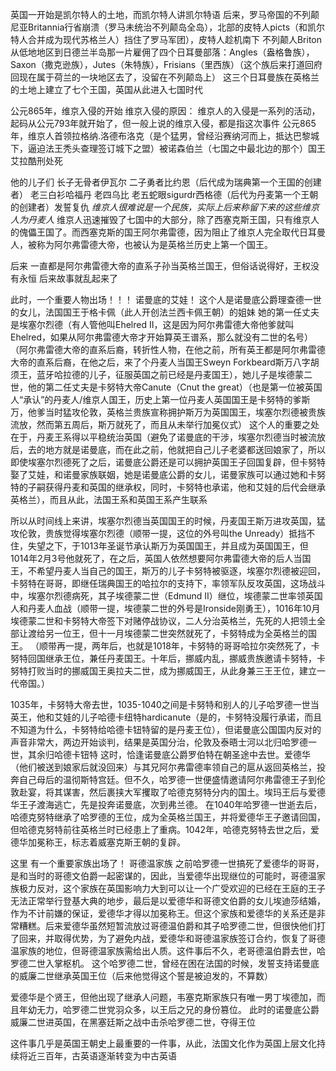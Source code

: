 英国一开始是凯尔特人的土地，而凯尔特人讲凯尔特语
后来，罗马帝国的不列颠尼亚Britannia行省崩溃（罗马未统治不列颠岛全岛），北部的皮特人picts（和凯尔特人合并成为现代苏格兰人）挡住了罗马军团），皮特人趁机南下
不列颠人Briton从低地地区到日德兰半岛那一片雇佣了四个日耳曼部落：Angles（盎格鲁族），Saxon（撒克逊族），Jutes（朱特族），Frisians（里西族）（这个族后来打道回府回现在属于荷兰的一块地区去了，没留在不列颠岛上）
这三个日耳曼族在英格兰的土地上建立了七个王国，英国从此进入七国时代

公元865年，维京入侵的开始
维京入侵的原因：
维京人的入侵是一系列的活动，起码从公元793年就开始了，但一般上说的维京入侵，都是指这次事件
公元865年，维京人首领拉格纳.洛德布洛克（是个猛男，曾经沿赛纳河而上，抵达巴黎城下，逼迫法王秃头查理签订城下之盟）被诺森伯兰（七国之中最北边的那个）国王艾拉酷刑处死

他的儿子们 长子无骨者伊瓦尔 二子勇者比约恩（后代成为瑞典第一个王国的创建者）  老三白衫哈福丹 老四乌比 老五蛇眼sigurdr西格德（后代为丹麦第一个王朝的创建者）发誓复仇
*维京人很难说是一个民族，实际上后来称留下来的这些维京人为丹麦人*
维京人迅速摧毁了七国中的大部分，除了西塞克斯王国，只有维京人的傀儡王国了。而西塞克斯的国王阿尔弗雷德，因为阻止了维京人完全取代日耳曼人，被称为阿尔弗雷德大帝，也被认为是英格兰历史上第一个国王。

后来 一直都是阿尔弗雷德大帝的直系子孙当英格兰国王，但俗话说得好，王权没有永恒
后来故事就乱起来了

此时，一个重要人物出场！！！
诺曼底的艾娃！
这个人是诺曼底公爵理查德一世的女儿，法国国王于格卡佩（此人开创法兰西卡佩王朝）的姐妹
她的第一任丈夫是埃塞尔烈德（有人管他叫Ehelred II，这是因为阿尔弗雷德大帝他爹就叫Ehelred，如果从阿尔弗雷德大帝才开始算英王谱系，那么就没有二世的名号）（阿尔弗雷德大帝的直系后裔，转折性人物，在他之前，所有英王都是阿尔弗雷德大帝的直系后裔，在他之后，来了个丹麦人当国王Sweyn Forkbeard斯万八字胡须王，蓝牙哈拉德的儿子，征服英国之前已经是丹麦国王），她儿子是埃德蒙二世，他的第二任丈夫是卡努特大帝Canute（Cnut the great）（也是第一位被英国人“承认”的丹麦人/维京人国王，历史上第一位丹麦人英国国王是卡努特的爹斯万，他爹当时猛攻伦敦，英格兰贵族宣称拥护斯万为英国国王，埃塞尔烈德被贵族流放，然而第五周后，斯万就死了，而且从未举行加冕仪式）
这个人的重要之处在于，丹麦王系得以平稳统治英国（避免了诺曼底的干涉，埃塞尔烈德当时被流放后，去的地方就是诺曼底，而在此之前，他就把自己儿子老婆都送回娘家了，所以即使埃塞尔烈德死了之后，诺曼底公爵还是可以拥护英国王子回国复辟，但卡努特娶了艾娃，和诺曼家族联姻，她是诺曼底公爵的女儿，诺曼家族可以通过她和卡努特的子嗣获得丹麦和英国的继承权，同时，卡努特也承诺，他和艾娃的后代会继承英格兰），而且从此，法国王系和英国王系产生联系

所以从时间线上来讲，埃塞尔烈德当英国国王的时候，丹麦国王斯万进攻英国，猛攻伦敦，贵族觉得埃塞尔烈德（顺带一提，这位的外号叫the Unready）抵挡不住，失望之下，于1013年圣诞节承认斯万为英国国王，并且成为英国国王，但1014年2月3号他就死了，在之后，英国人依然想要阿尔弗雷德大帝的后人当国王，不希望丹麦人当自己的国王，斯万的儿子卡努特被驱逐，埃塞尔烈德被迎回，卡努特在哥哥，即继任瑞典国王的哈拉尔的支持下，率领军队反攻英国，这场战斗中，埃塞尔烈德病死，其子埃德蒙二世（Edmund II）继位，埃德蒙二世率领英国人和丹麦人血战（顺带一提，埃德蒙二世的外号是Ironside刚勇王），1016年10月埃德蒙二世和卡努特大帝签下对赌停战协议，二人分治英格兰，先死的人把领土全部让渡给另一位王，但十一月埃德蒙二世突然就死了，卡努特成为全英格兰的国王。
（顺带再一提，两年后，也就是1018年，卡努特的哥哥哈拉尔突然死了，卡努特回国继承王位，兼任丹麦国王。十年后，挪威内乱，挪威贵族邀请卡努特，卡努特打败当时的挪威国王奥拉夫二世，成为挪威国王，从此身兼三王王位，建立一代帝国。）

1035年，卡努特大帝去世，1035-1040之间是卡努特和别人的儿子哈罗德一世当英王，他和艾娃的儿子哈德卡纽特hardicanute（是的，卡努特没履行承诺，而且不知道为什么，卡努特给哈德卡钮特留的是丹麦王位），但诺曼底公国国内反对的声音非常大，两边开始谈判，结果是英国分治，伦敦及泰晤士河以北归哈罗德一世，其余归哈德卡钮特
这时，恰逢诺曼底公爵罗伯特在朝圣途中去世。爱德华（他们被送到娘家后就没回来）与其兄阿尔弗雷德率领自己的扈从返回英格兰，投奔自己母后的温彻斯特宫廷。但不久，哈罗德一世便盛情邀请阿尔弗雷德王子到伦敦赴宴，将其谋害，然后裹挟大军攫取了哈德克努特分内的国土。埃玛王后与爱德华王子渡海逃亡，先是投奔诺曼底，次到弗兰德。
在1040年哈罗德一世逝去后，哈德克努特继承了哈罗德的王位，成为全英格兰国王，并将爱德华王子邀请回国，但哈德克努特前往英格兰时已经患上了重病。1042年，哈德克努特去世之后，爱德华加冕称王，标志着威塞克斯王朝的复辟。

这里 有一个重要家族出场了！
哥德温家族
之前哈罗德一世搞死了爱德华的哥哥，是和当时的哥德文伯爵一起密谋的，因此，当爱德华出现继位的可能时，哥德温家族极力反对，这个家族在英国影响力大到可以让一个广受欢迎的已经在王庭的王子无法正常举行登基大典的地步，最后是以爱德华和哥德文伯爵的女儿埃迪莎结婚，作为不计前嫌的保证，爱德华才得以加冕称王。但这个家族和爱德华的关系还是非常糟糕。后来爱德华虽然短暂流放过哥德温伯爵和其子哈罗德二世，但很快他们打了回来，并取得优势，为了避免内战，爱德华和哥德温家族签订合约，恢复了哥德温家族的地位，但哥德温家族需给出人质。这件事后不久，老哥德温伯爵去世，哈罗德二世入掌枢机。
这个哈罗德二世，曾经在困在法国的时候，发誓支持诺曼底的威廉二世继承英国王位（后来他觉得这个誓是被迫发的，不算数）

爱德华是个贤王，但他出现了继承人问题，韦塞克斯家族只有唯一男丁埃德加，而且年幼无力，哈罗德二世党羽众多，以王后之兄的身份篡位。
此时的诺曼底公爵威廉二世进英国，在黑塞廷斯之战中击杀哈罗德二世，夺得王位

这件事几乎是英国王朝史上最重要的一件事，从此，法国文化作为英国上层文化持续将近三百年，古英语逐渐转变为中古英语